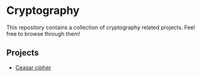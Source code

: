 # Cryptography

This repository contains a collection of cryptography related projects. Feel free to browse through them!

## Projects

- [Ceasar cipher](https://github.com/OliverIngle/cryptography/tree/master/ceasar-cipher)
